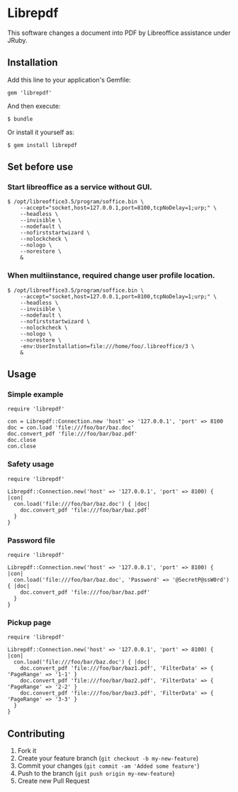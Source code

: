 # Librepdf

This software changes a document into PDF by Libreoffice assistance under JRuby.

## Installation

Add this line to your application's Gemfile:

    gem 'librepdf'

And then execute:

    $ bundle

Or install it yourself as:

    $ gem install librepdf

## Set before use

### Start libreoffice as a service without GUI.

    $ /opt/libreoffice3.5/program/soffice.bin \
        --accept="socket,host=127.0.0.1,port=8100,tcpNoDelay=1;urp;" \
        --headless \
        --invisible \
        --nodefault \
        --nofirststartwizard \
        --nolockcheck \
        --nologo \
        --norestore \
        &

### When multiinstance, required change user profile location.

    $ /opt/libreoffice3.5/program/soffice.bin \
        --accept="socket,host=127.0.0.1,port=8100,tcpNoDelay=1;urp;" \
        --headless \
        --invisible \
        --nodefault \
        --nofirststartwizard \
        --nolockcheck \
        --nologo \
        --norestore \
        -env:UserInstallation=file:///home/foo/.libreoffice/3 \
        &

## Usage

### Simple example

    require 'librepdf'
   
    con = Librepdf::Connection.new 'host' => '127.0.0.1', 'port' => 8100
    doc = con.load 'file:///foo/bar/baz.doc'
    doc.convert_pdf 'file:///foo/bar/baz.pdf'
    doc.close
    con.close

### Safety usage

    require 'librepdf'
   
    Librepdf::Connection.new('host' => '127.0.0.1', 'port' => 8100) { |con|
      con.load('file:///foo/bar/baz.doc') { |doc|
        doc.convert_pdf 'file:///foo/bar/baz.pdf'
      }
    }

### Password file

    require 'librepdf'
   
    Librepdf::Connection.new('host' => '127.0.0.1', 'port' => 8100) { |con|
      con.load('file:///foo/bar/baz.doc', 'Password' => '@SecretP@ssW0rd') { |doc|
        doc.convert_pdf 'file:///foo/bar/baz.pdf'
      }
    }

### Pickup page

    require 'librepdf'
   
    Librepdf::Connection.new('host' => '127.0.0.1', 'port' => 8100) { |con|
      con.load('file:///foo/bar/baz.doc') { |doc|
        doc.convert_pdf 'file:///foo/bar/baz1.pdf', 'FilterData' => { 'PageRange' => '1-1' }
        doc.convert_pdf 'file:///foo/bar/baz2.pdf', 'FilterData' => { 'PageRange' => '2-2' }
        doc.convert_pdf 'file:///foo/bar/baz3.pdf', 'FilterData' => { 'PageRange' => '3-3' }
      }
    }

## Contributing

1. Fork it
2. Create your feature branch (`git checkout -b my-new-feature`)
3. Commit your changes (`git commit -am 'Added some feature'`)
4. Push to the branch (`git push origin my-new-feature`)
5. Create new Pull Request

